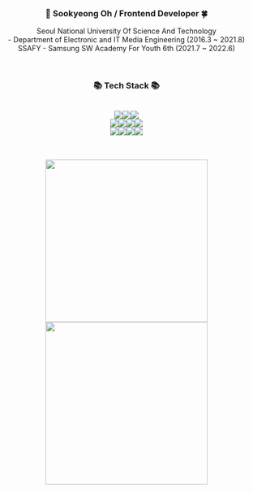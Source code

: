 
<div align="center">
<br>
         
### 🥽 Sookyeong Oh  /  Frontend Developer 🍀

 Seoul National University Of Science And Technology <br>
    \- Department of Electronic and IT Media Engineering (2016.3 ~ 2021.8) <br>
 SSAFY - Samsung SW Academy For Youth 6th  (2021.7 ~ 2022.6)
    
        
  
<br>
     


### 📚 Tech Stack 📚
<br>
<div align=center>
<img src="https://img.shields.io/badge/-Vue.js-4FC08D?&logo=vue.js&logoColor=white"/><img src="https://img.shields.io/badge/React-61DAFB?style=flat&logo=React&logoColor=black"/><img src="https://img.shields.io/badge/-Django-092E20?&logo=django&logoColor=white"/><br>
<img src="https://img.shields.io/badge/-Python-3776AB?&logo=python&logoColor=white"/><img src="https://img.shields.io/badge/-JavaScript-F7DF1E?&logo=javascript&logoColor=white"/><img src="https://img.shields.io/badge/-HTML5-E34F26?&logo=html5&logoColor=white"/><img src="https://img.shields.io/badge/-CSS3-1572B6?&logo=css3&logoColor=white"/><br>
<img src="https://img.shields.io/badge/-Markdown-1b1b1b?&logo=markdown&logoColor=white"/><img src="https://img.shields.io/badge/-Git-F05032?&logo=git&logoColor=white"/><img src="https://img.shields.io/badge/-GitLab-FCA121?&logo=gitLab&logoColor=white"/><img src="https://img.shields.io/badge/-GitHub-181717?&logo=github&logoColor=white"/>
</div>

     

<br>
<br>

<img style="width:320px;" src="https://github-readme-stats.vercel.app/api?username=ghkdlxld&show_icons=true&&hide_border=false&theme=vue" align="center" style="width: 100%" /><img style="width:320px;" src="https://github-readme-stats.vercel.app/api/top-langs/?username=ghkdlxld&show_icons=true&hide_border=false&layout=compact&theme=vue" align="center" style="width: 100%" />
